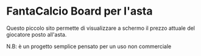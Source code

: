 # FantaCalcio Board per l'asta

Questo piccolo sito permette di visualizzare a schermo il prezzo attuale del giocatore posto all'asta. 

N.B: è un progetto semplice pensato per un uso non commerciale
